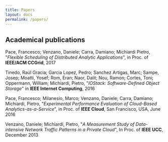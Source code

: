 ```yaml
---
title: Papers
layout: docs
permalink: /papers/
---
```


## Academical publications

Pace, Francesco; Venzano, Daniele; Carra, Damiano; Michiardi Pietro, "_Flexible Scheduling of Distributed Analytic Applications_", in Proc. of **IEEE/ACM CCGrid**, 2017

Tinedo, Raúl Gracia; Garcia Lopez, Pedro; Sanchez Artigas, Marc; Sampe, Josep; Moatti, Yosef; Rom, Eran; Naor, Dalit; Nou, Ramon; Cortes, Toni; Oppermann, William; Michiardi, Pietro, "_IOStack: Software-Defined Object Storage_" in **IEEE Internet Computing**, 2016

Pace, Francesco; Milanesio, Marco; Venzano, Daniele; Carra, Damiano; Michiardi, Pietro, "_Experimental Performance Evaluation of Cloud-Based Analytics-as-a-Service_", in Proc. of **IEEE Cloud**, San Francisco, USA, June 2016

Venzano, Daniele; Michiardi, Pietro, "_A Measurement Study of Data-intensive Network Traffic Patterns in a Private Cloud_", In Proc. of **IEEE UCC**, December 2013

